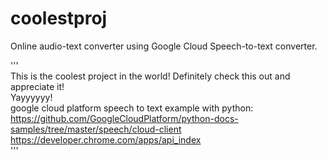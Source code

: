 # coolestproj
Online audio-text converter using Google Cloud Speech-to-text converter. <br>

'''  <br>
This is the coolest project in the world! Definitely check this out and appreciate it!  <br>
Yayyyyyy!  <br>
google cloud platform speech to text example with python:  <br>
https://github.com/GoogleCloudPlatform/python-docs-samples/tree/master/speech/cloud-client   <br>
https://developer.chrome.com/apps/api_index  <br>
'''
